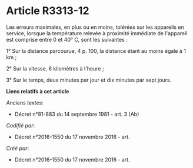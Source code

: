 # Article R3313-12

Les erreurs maximales, en plus ou en moins, tolérées sur les appareils en service, lorsque la température relevée à proximité
immédiate de l'appareil est comprise entre 0 et 40° C, sont les suivantes :

1° Sur la distance parcourue, 4 p. 100, la distance étant au moins égale à 1 km ;

2° Sur la vitesse, 6 kilomètres à l'heure ;

3° Sur le temps, deux minutes par jour et dix minutes par sept jours.

**Liens relatifs à cet article**

_Anciens textes_:

  - Décret n°81-883 du 14 septembre 1981 - art. 3 (Ab)

_Codifié par_:

  - Décret n°2016-1550 du 17 novembre 2016 - art.

_Créé par_:

  - Décret n°2016-1550 du 17 novembre 2016 - art.
